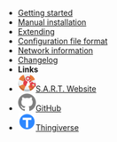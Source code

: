 - [Getting started](getting_started.md)
- [Manual installation](manual_install.md)
- [Extending](extending.md)
- [Configuration file format](config_schema.md)
- [Network information](network.md)
- [Changelog](changelog.md)
- **Links**
- [![S.A.R.T. Website](assets/logo.svg)S.A.R.T. Website](https://www.sfxrescue.com/)
- [![GitHub](assets/github.svg)GitHub](https://www.github.com/SFXRescue/)
- [![Thingiverse](assets/thingiverse.svg)Thingiverse](https://www.thingiverse.com/SFXRescue/designs)
